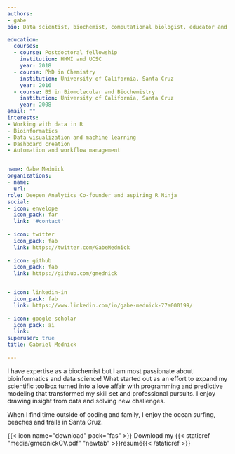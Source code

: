 ```yaml
---
authors:
- gabe
bio: Data scientist, biochemist, computational biologist, educator and nature lover.

education:
  courses:
  - course: Postdoctoral fellowship
    institution: HHMI and UCSC
    year: 2018
  - course: PhD in Chemistry
    institution: University of California, Santa Cruz
    year: 2016
  - course: BS in Biomolecular and Biochemistry
    institution: University of California, Santa Cruz
    year: 2008
email: ""
interests:
- Working with data in R
- Bioinformatics
- Data visualization and machine learning 
- Dashboard creation
- Automation and workflow management


name: Gabe Mednick
organizations:
- name: 
  url:
role: Deepen Analytics Co-founder and aspiring R Ninja
social:
- icon: envelope
  icon_pack: far
  link: '#contact'
  
- icon: twitter
  icon_pack: fab
  link: https://twitter.com/GabeMednick
  
- icon: github
  icon_pack: fab
  link: https://github.com/gmednick


- icon: linkedin-in
  icon_pack: fab
  link: https://www.linkedin.com/in/gabe-mednick-77a000199/
  
- icon: google-scholar
  icon_pack: ai
  link:
superuser: true
title: Gabriel Mednick
  
---
```


I have expertise as a biochemist but I am most passionate about bioinformatics and data science! What started out as an effort to expand my scientific toolbox turned into a love affair with programming and predictive modeling that transformed my skill set and professional pursuits. I enjoy drawing insight from data and solving new challenges. 

When I find time outside of coding and family, I enjoy the ocean surfing, beaches and trails in Santa Cruz.


{{< icon name="download" pack="fas" >}} Download my {{< staticref "media/gmednickCV.pdf" "newtab" >}}resumé{{< /staticref >}}

